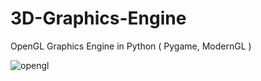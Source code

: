# 3D-Graphics-Engine
OpenGL Graphics Engine in Python ( Pygame, ModernGL ) 

![opengl](/screenshot/0.jpg)
